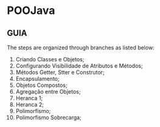# POOJava
## GUIA
The steps are organized through branches as listed below:
1. Criando Classes e Objetos;
2. Configurando Visibilidade de Atributos e Métodos;
3. Métodos Getter, Stter e Construtor;
4. Encapsulamento;
5. Objetos Compostos;
6. Agregação entre Objetos;
7. Heranca 1;
8. Heranca 2;
9. Polimorfismo;
10. Polimorfismo Sobrecarga;
